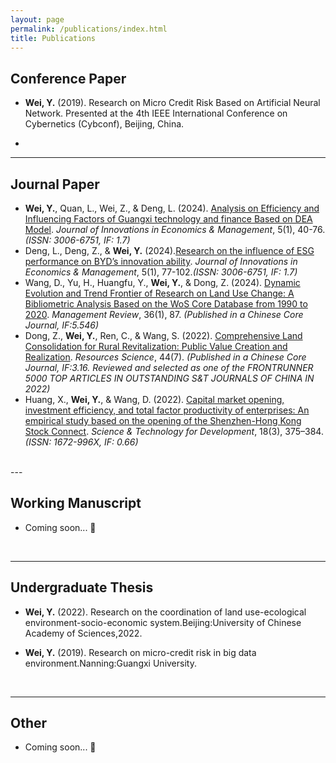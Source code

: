 ```yaml
---
layout: page
permalink: /publications/index.html
title: Publications
---
```




## Conference Paper

- **Wei, Y.** (2019). Research on Micro Credit Risk Based on Artificial Neural Network. Presented at the 4th IEEE International Conference on Cybernetics (Cybconf), Beijing, China.

- <br>
---



## Journal Paper

-  **Wei, Y.**, Quan, L., Wei, Z., & Deng, L. (2024). [Analysis on Efficiency and Influencing Factors of Guangxi technology and finance Based on DEA Model](https://www.journal-iem.online/5/1/72). _Journal of Innovations in Economics & Management_, 5(1), 40-76._(ISSN: 3006-6751, IF: 1.7)_
-  Deng, L., Deng, Z., & **Wei, Y.** (2024).[Research on the influence of ESG performance on BYD’s innovation ability](https://www.journal-iem.online/5/1/73). _Journal of Innovations in Economics & Management_, 5(1), 77-102._(ISSN: 3006-6751, IF: 1.7)_  
-  Wang, D., Yu, H., Huangfu, Y., **Wei, Y.**, & Dong, Z. (2024). [Dynamic Evolution and Trend Frontier of Research on Land Use Change: A Bibliometric Analysis Based on the WoS Core Database from 1990 to 2020](http://123.57.61.11/jweb_glpl/CN/Y2024/V36/I1/87). _Management Review_, 36(1), 87. _(Published in a Chinese Core Journal, IF:5.546)_
-  Dong, Z., **Wei, Y.**, Ren, C., & Wang, S. (2022). [Comprehensive Land Consolidation for Rural Revitalization: Public Value Creation and Realization](https://doi.org/10.18402/resci.2022.07.01). _Resources Science_, 44(7). _(Published in a Chinese Core Journal, IF:3.16. Reviewed and selected as one of the FRONTRUNNER 5000 TOP ARTICLES IN OUTSTANDING S&T JOURNALS OF CHINA IN 2022)_
-  Huang, X., **Wei, Y.**, & Wang, D. (2022). [Capital market opening, investment efficiency, and total factor productivity of enterprises: An empirical study based on the opening of the Shenzhen-Hong Kong Stock Connect](https://www.chinastd.net/kjcjfz/article/html/20220214002). _Science & Technology for Development_, 18(3), 375–384. _(ISSN: 1672-996X, IF: 0.66)_


  <br>
---



## Working Manuscript

- Coming soon... 🚀

  <br>

---

## Undergraduate Thesis

- **Wei, Y.** (2022).  Research on the coordination of land use-ecological environment-socio-economic system.Beijing:University of Chinese Academy of Sciences,2022.

- **Wei, Y.** (2019).  Research on micro-credit risk in big data environment.Nanning:Guangxi University.

  <br>

---

## Other 

- Coming soon... 🚀